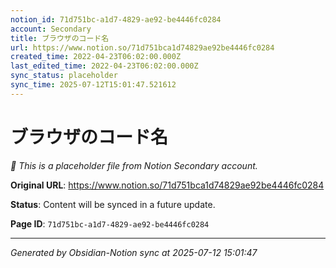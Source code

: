 ```yaml
---
notion_id: 71d751bc-a1d7-4829-ae92-be4446fc0284
account: Secondary
title: ブラウザのコード名
url: https://www.notion.so/71d751bca1d74829ae92be4446fc0284
created_time: 2022-04-23T06:02:00.000Z
last_edited_time: 2022-04-23T06:02:00.000Z
sync_status: placeholder
sync_time: 2025-07-12T15:01:47.521612
---
```


# ブラウザのコード名

*🔄 This is a placeholder file from Notion Secondary account.*

**Original URL**: https://www.notion.so/71d751bca1d74829ae92be4446fc0284

**Status**: Content will be synced in a future update.

**Page ID**: `71d751bc-a1d7-4829-ae92-be4446fc0284`

---

*Generated by Obsidian-Notion sync at 2025-07-12 15:01:47*
